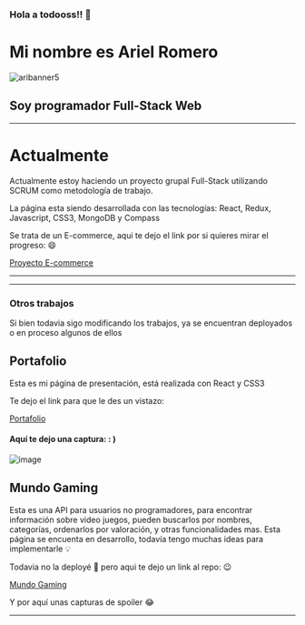 ### Hola a todooss!!  👋


# Mi nombre es Ariel Romero


![aribanner5](https://user-images.githubusercontent.com/82990938/128881198-4798dc00-a984-427c-84dc-693bc0fc7dbd.png)


  ## Soy programador Full-Stack Web
---
  Actualmente
  ===
  
   Actualmente estoy haciendo un proyecto grupal Full-Stack utilizando SCRUM como metodología de trabajo.

  La página esta siendo desarrollada con las tecnologías:
  React, Redux, Javascript, CSS3, MongoDB y Compass

  Se trata de un E-commerce, aqui te dejo el link por si quieres mirar el progreso: 😄
  
  [Proyecto E-commerce](https://github.com/ArielR25/PG-Ecommerce)
  
---

---
  ### Otros trabajos
  
  Si bien todavia sigo modificando los trabajos, ya se encuentran deployados o en proceso algunos de ellos
    
  ## Portafolio

  Esta es mi página de presentación, está realizada con React y CSS3

  Te dejo el link para que le des un vistazo:
  
  [Portafolio](https://arielromero-dev.netlify.app/)
  
  
  #### Aquí te dejo una captura: : )
  
  ![image](https://user-images.githubusercontent.com/82990938/128885605-d535abf2-9574-4922-88bd-e0a53c80c9c0.png)

  ## Mundo Gaming

Esta es una API para usuarios no programadores, para encontrar información sobre video juegos, pueden buscarlos por nombres, categorías, ordenarlos por valoración, y otras funcionalidades mas.
Esta página se encuenta en desarrollo, todavía tengo muchas ideas para implementarle :bulb:

Todavia no la deployé :see_no_evil: pero aqui te dejo un link al repo: :wink:

[Mundo Gaming](https://github.com/ArielR25/MundoGaming)

Y por aquí unas capturas de spoiler :joy:



---

